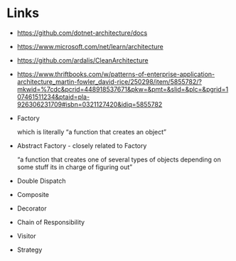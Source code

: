 # Links

*   https://github.com/dotnet-architecture/docs

*   https://www.microsoft.com/net/learn/architecture

*   https://github.com/ardalis/CleanArchitecture



*   https://www.thriftbooks.com/w/patterns-of-enterprise-application-architecture_martin-fowler_david-rice/250298/item/5855782/?mkwid=%7cdc&pcrid=448918537671&pkw=&pmt=&slid=&plc=&pgrid=107461511234&ptaid=pla-926306231709#isbn=0321127420&idiq=5855782


*   Factory 

    which is literally “a function that creates an object”

*   Abstract Factory - closely related to Factory

    “a function that creates one of several types of objects depending on some stuff its 
    in charge of figuring out”

*   Double Dispatch

*   Composite

*   Decorator

*   Chain of Responsibility

*   Visitor

*   Strategy
